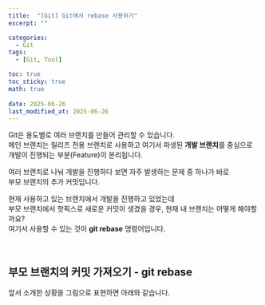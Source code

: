 ```yaml
---
title:  "[Git] Git에서 rebase 사용하기"
excerpt: ""

categories:
  - Git
tags:
  - [Git, Tool]

toc: true
toc_sticky: true
math: true
 
date: 2025-06-26
last_modified_at: 2025-06-26
---
```


Git은 용도별로 여러 브랜치를 만들어 관리할 수 있습니다.  
메인 브랜치는 릴리즈 전용 브랜치로 사용하고 여기서 파생된 **개발 브랜치**를 중심으로  
개발이 진행되는 부분(Feature)이 분리됩니다.  

여러 브랜치로 나눠 개발을 진행하다 보면 자주 발생하는 문제 중 하나가 바로  
부모 브랜치의 추가 커밋입니다.  

현재 사용하고 있는 브랜치에서 개발을 진행하고 있었는데  
부모 브랜치에서 핫픽스로 새로운 커밋이 생겼을 경우, 현재 내 브랜치는 어떻게 해야할까요?  
여기서 사용할 수 있는 것이 **git rebase** 명령어입니다.  

<br/>

## 부모 브랜치의 커밋 가져오기 - git rebase

앞서 소개한 상황을 그림으로 표현하면 아래와 같습니다.  

